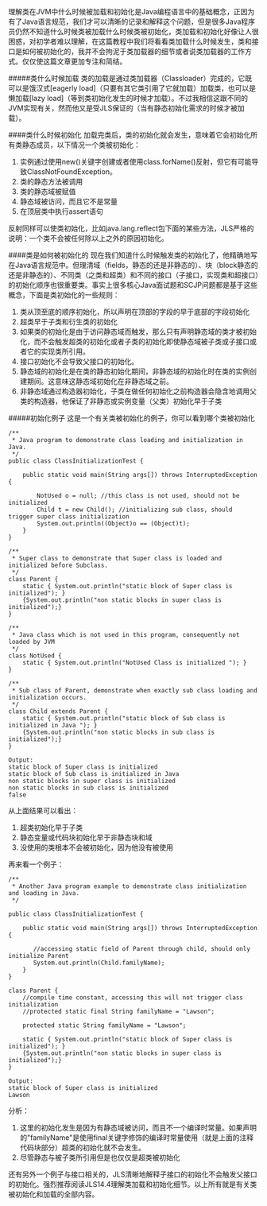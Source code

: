 理解类在JVM中什么时候被加载和初始化是Java编程语言中的基础概念，正因为有了Java语言规范，我们才可以清晰的记录和解释这个问题，但是很多Java程序员仍然不知道什么时候类被加载什么时候类被初始化，类加载和初始化好像让人很困惑，对初学者难以理解，在这篇教程中我们将看看类加载什么时候发生，类和接口是如何被初始化的，我并不会拘泥于类加载器的细节或者说类加载器的工作方式。仅仅使这篇文章更加专注和简结。  

#####类什么时候加载
类的加载是通过类加载器（Classloader）完成的，它既可以是饿汉式[eagerly load]（只要有其它类引用了它就加载）加载类，也可以是懒加载[lazy load]（等到类初始化发生的时候才加载）。不过我相信这跟不同的JVM实现有关，然而他又是受JLS保证的（当有静态初始化需求的时候才被加载）。  

####类什么时候初始化
加载完类后，类的初始化就会发生，意味着它会初始化所有类静态成员，以下情况一个类被初始化：  

1. 实例通过使用new()关键字创建或者使用class.forName()反射，但它有可能导致ClassNotFoundException。  
2. 类的静态方法被调用
3. 类的静态域被赋值
4. 静态域被访问，而且它不是常量
5. 在顶层类中执行assert语句

反射同样可以使类初始化，比如java.lang.reflect包下面的某些方法，JLS严格的说明：一个类不会被任何除以上之外的原因初始化。  

####类是如何被初始化的
现在我们知道什么时候触发类的初始化了，他精确地写在Java语言规范中。但理清域（fields，静态的还是非静态的）、块（block静态的还是非静态的）、不同类（之类和超类）和不同的接口（子接口，实现类和超接口）的初始化顺序也很重要类。事实上很多核心Java面试题和SCJP问题都是基于这些概念，下面是类初始化的一些规则：  

1. 类从顶至底的顺序初始化，所以声明在顶部的字段的早于底部的字段初始化
2. 超类早于子类和衍生类的初始化
3. 如果类的初始化是由于访问静态域而触发，那么只有声明静态域的类才被初始化，而不会触发超类的初始化或者子类的初始化即使静态域被子类或子接口或者它的实现类所引用。  
4. 接口初始化不会导致父接口的初始化。
5. 静态域的初始化是在类的静态初始化期间，非静态域的初始化时在类的实例创建期间。这意味这静态域初始化在非静态域之前。  
6. 非静态域通过构造器初始化，子类在做任何初始化之前构造器会隐含地调用父类的构造器，他保证了非静态或实例变量（父类）初始化早于子类

#####初始化例子
这是一个有关类被初始化的例子，你可以看到哪个类被初始化  

    /**
     * Java program to demonstrate class loading and initialization in Java.
     */
    public class ClassInitializationTest {
    
        public static void main(String args[]) throws InterruptedException {
      
            NotUsed o = null; //this class is not used, should not be initialized
            Child t = new Child(); //initializing sub class, should trigger super class initialization
            System.out.println((Object)o == (Object)t);
        }
    }
    
    /**
     * Super class to demonstrate that Super class is loaded and initialized before Subclass.
     */
    class Parent {
        static { System.out.println("static block of Super class is initialized"); }
        {System.out.println("non static blocks in super class is initialized");}
    }
    
    /**
     * Java class which is not used in this program, consequently not loaded by JVM
     */
    class NotUsed {
        static { System.out.println("NotUsed Class is initialized "); }
    }
    
    /**
     * Sub class of Parent, demonstrate when exactly sub class loading and initialization occurs.
     */
    class Child extends Parent {
        static { System.out.println("static block of Sub class is initialized in Java "); }
        {System.out.println("non static blocks in sub class is initialized");}
    }
    
    Output:
    static block of Super class is initialized
    static block of Sub class is initialized in Java
    non static blocks in super class is initialized
    non static blocks in sub class is initialized
    false

从上面结果可以看出：  

1. 超类初始化早于子类
2. 静态变量或代码块初始化早于非静态块和域
3. 没使用的类根本不会被初始化，因为他没有被使用

再来看一个例子：  

    /**
     * Another Java program example to demonstrate class initialization and loading in Java.
     */
    
    public class ClassInitializationTest {
    
        public static void main(String args[]) throws InterruptedException {
      
           //accessing static field of Parent through child, should only initialize Parent
           System.out.println(Child.familyName);
        }
    }
    
    class Parent {
        //compile time constant, accessing this will not trigger class initialization
        //protected static final String familyName = "Lawson";
      
        protected static String familyName = "Lawson";
      
        static { System.out.println("static block of Super class is initialized"); }
        {System.out.println("non static blocks in super class is initialized");}
    }
    
    Output:
    static block of Super class is initialized
    Lawson

分析：  

1. 这里的初始化发生是因为有静态域被访问，而且不一个编译时常量。如果声明的"familyName"是使用final关键字修饰的编译时常量使用（就是上面的注释代码块部分）超类的初始化就不会发生。
2. 尽管静态与被子类所引用但是也仅仅是超类被初始化

还有另外一个例子与接口相关的，JLS清晰地解释子接口的初始化不会触发父接口的初始化。强烈推荐阅读JLS14.4理解类加载和初始化细节。以上所有就是有关类被初始化和加载的全部内容。  



